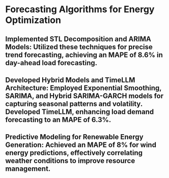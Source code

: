 # Forecasting Algorithms for Energy Optimization

## Implemented STL Decomposition and ARIMA Models: Utilized these techniques for precise trend forecasting, achieving an MAPE of 8.6% in day-ahead load forecasting.
## Developed Hybrid Models and TimeLLM Architecture: Employed Exponential Smoothing, SARIMA, and Hybrid SARIMA-GARCH models for capturing seasonal patterns and volatility. Developed TimeLLM, enhancing load demand forecasting to an MAPE of 6.3%.
## Predictive Modeling for Renewable Energy Generation: Achieved an MAPE of 8% for wind energy predictions, effectively correlating weather conditions to improve resource management.
